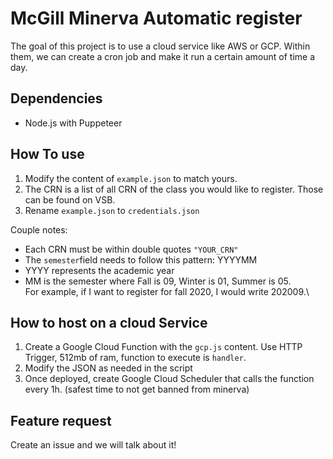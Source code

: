 # McGill Minerva Automatic register
The goal of this project is to use a cloud service like AWS or GCP. 
Within them, we can create a cron job and make it run a certain amount of time a day.

## Dependencies
* Node.js with Puppeteer

## How To use
1. Modify the content of `example.json` to match yours. 
2. The CRN is a list of all CRN of the class you would like to register. Those can be found on VSB.
3. Rename `example.json` to `credentials.json`

Couple notes:
* Each CRN must be within double quotes `"YOUR_CRN"`
* The `semester`field needs to follow this pattern: YYYYMM
* YYYY represents the academic year
* MM is the semester where Fall is 09, Winter is 01, Summer is 05.\
For example, if I want to register for fall 2020, I would write 202009.\

## How to host on a cloud Service
1. Create a Google Cloud Function with the `gcp.js` content. Use HTTP Trigger, 512mb of ram, function to execute is `handler`.
2. Modify the JSON as needed in the script
3. Once deployed, create Google Cloud Scheduler that calls the function every 1h. (safest time to not get banned from minerva)

## Feature request 
Create an issue and we will talk about it!
